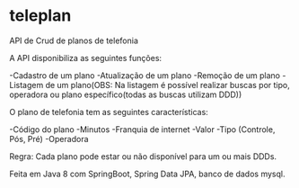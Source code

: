 # teleplan
API de Crud de planos de telefonia

A API disponibiliza as seguintes funções:

-Cadastro de um plano
-Atualização de um plano
-Remoção de um plano
-Listagem de um plano(OBS: Na listagem é possível realizar buscas por tipo, operadora ou plano específico(todas as buscas utilizam DDD))

O plano de telefonia tem as seguintes características:

-Código do plano 
-Minutos 
-Franquia de internet
-Valor
-Tipo (Controle, Pós, Pré) 
-Operadora

Regra: Cada plano pode estar ou não disponível para um ou mais DDDs.

Feita em Java 8 com SpringBoot, Spring Data JPA, banco de dados mysql.
